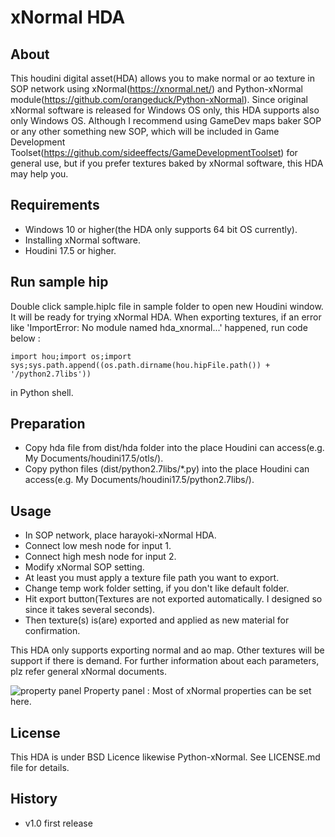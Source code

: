 # xNormal HDA

## About

This houdini digital asset(HDA) allows you to make normal or ao texture in SOP network using xNormal(https://xnormal.net/) and 
Python-xNormal module(https://github.com/orangeduck/Python-xNormal).
Since original xNormal software is released for Windows OS only, this HDA supports also only Windows OS. 
Although I recommend using GameDev maps baker SOP or any other something new SOP, which will be included in Game Development Toolset(https://github.com/sideeffects/GameDevelopmentToolset) for general use,
but if you prefer textures baked by xNormal software, this HDA may help you.

## Requirements

* Windows 10 or higher(the HDA only supports 64 bit OS currently).
* Installing xNormal software.
* Houdini 17.5 or higher.

## Run sample hip

Double click sample.hiplc file in sample folder to open new Houdini window. It will be ready for trying xNormal HDA.
When exporting textures, if an error like 'ImportError: No module named hda_xnormal...' happened,
run code below :

```
import hou;import os;import sys;sys.path.append((os.path.dirname(hou.hipFile.path()) + '/python2.7libs'))
```

 in Python shell.

## Preparation

* Copy hda file from dist/hda folder into the place Houdini can access(e.g. My Documents/houdini17.5/otls/).
* Copy python files (dist/python2.7libs/*.py) into the place Houdini can access(e.g. My Documents/houdini17.5/python2.7libs/).

## Usage

* In SOP network, place harayoki-xNormal HDA.
* Connect low mesh node for input 1.
* Connect high mesh node for input 2.
* Modify xNormal SOP setting. 
* At least you must apply a texture file path you want to export.
* Change temp work folder setting, if you don't like default folder.
* Hit export button(Textures are not exported automatically. I designed so since it takes several seconds). 
* Then texture(s) is(are) exported and applied as new material for confirmation.

This HDA only supports exporting normal and ao map. Other textures will be support if there is demand.
For further information about each parameters, plz refer general xNormal documents.

![property panel](https://pbs.twimg.com/media/EJqgrHXUwAcskHM?format=jpg&name=medium)
Property panel : Most of xNormal properties can be set here.

## License

This HDA is under BSD Licence likewise Python-xNormal. See LICENSE.md file for details.  

## History

* v1.0 first release

